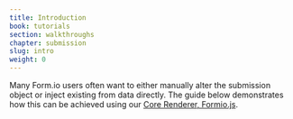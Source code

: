 ```yaml
---
title: Introduction
book: tutorials
section: walkthroughs
chapter: submission
slug: intro
weight: 0
---
```

Many Form.io users often want to either manually alter the submission object or inject existing from data directly. The guide below
demonstrates how this can be achieved using our <a href="https://github.com/formio/formio.js/">Core Renderer, Formio.js</a>.

